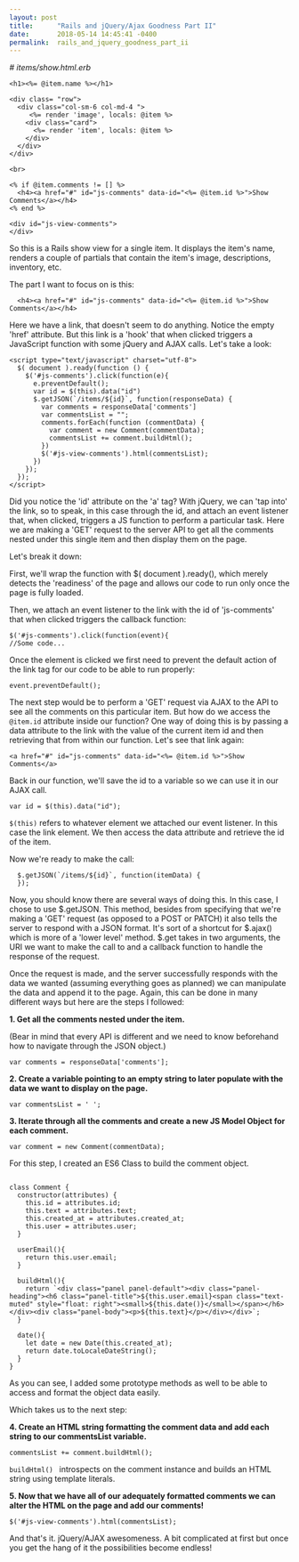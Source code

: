 ```yaml
---
layout: post
title:      "Rails and jQuery/Ajax Goodness Part II"
date:       2018-05-14 14:45:41 -0400
permalink:  rails_and_jquery_goodness_part_ii
---
```


*# items/show.html.erb*

```
<h1><%= @item.name %></h1>

<div class= "row">
  <div class="col-sm-6 col-md-4 ">
     <%= render 'image', locals: @item %>
    <div class="card">
      <%= render 'item', locals: @item %>
    </div>
  </div>
</div>

<br>

<% if @item.comments != [] %>
  <h4><a href="#" id="js-comments" data-id="<%= @item.id %>">Show Comments</a></h4>
<% end %>

<div id="js-view-comments">
</div>
```

So this is a Rails show view for a single item. It displays the item's name, renders a couple of partials that contain the item's image, descriptions, inventory, etc. 

The part I want to focus on is this:

```
  <h4><a href="#" id="js-comments" data-id="<%= @item.id %>">Show Comments</a></h4>
```

Here we have a link, that doesn't seem to do anything. Notice the empty 'href' attribute. But this link is a 'hook' that when clicked triggers a JavaScript function with some jQuery and AJAX calls. Let's take a look:

```
<script type="text/javascript" charset="utf-8">
  $( document ).ready(function () {
    $('#js-comments').click(function(e){
      e.preventDefault();
      var id = $(this).data("id")
      $.getJSON(`/items/${id}`, function(responseData) {
        var comments = responseData['comments']
        var commentsList = "";
        comments.forEach(function (commentData) {
          var comment = new Comment(commentData);
          commentsList += comment.buildHtml();
        })
        $('#js-view-comments').html(commentsList);
      })
    });
  });
</script>
```

Did you notice the 'id' attribute on the 'a' tag? With jQuery, we can 'tap into' the link, so to speak, in this case through the id, and attach an event listener that, when clicked, triggers a JS function to perform a particular task. Here we are making a 'GET' request to the server API to get all the comments nested under this single item and then display them on the page. 

Let's break it down:

First, we'll wrap the function with $( document ).ready(), which merely detects the 'readiness' of the page and allows our code to run only once the page is fully loaded. 

Then, we attach an event listener to the link with the id of 'js-comments' that when clicked triggers the callback function:

```
$('#js-comments').click(function(event){
//Some code...
```

Once the element is clicked we first need to prevent the default action of the link tag for our code to be able to run properly: 

```
event.preventDefault();
```


The next step would be to perform a 'GET' request via AJAX to the API to see all the comments on this particular item. But how do we access the `@item.id` attribute inside our function? One way of doing this is by passing a data attribute to the link with the value of the current item id and then retrieving that from within our function. Let's see that link again:  

```
<a href="#" id="js-comments" data-id="<%= @item.id %>">Show Comments</a>
```

Back in our function, we'll save the id to a variable so we can use it in our AJAX call.

```
var id = $(this).data("id");
```

`$(this)` refers to whatever element we attached our event listener. In this case the link element. We then access the data attribute and retrieve the id of the item.

Now we're ready to make the call:

```
  $.getJSON(`/items/${id}`, function(itemData) {
  });
```

Now, you should know there are several ways of doing this. In this case, I chose to use $.getJSON. This method, besides from specifying that we're making a 'GET' request (as opposed to a POST or PATCH) it also tells the server to respond with a JSON format. It's sort of a shortcut for $.ajax() which is more of a 'lower level' method. $.get takes in two arguments, the URI we want to make the call to and a callback function to handle the response of the request. 


Once the request is made, and the server successfully responds with the data we wanted (assuming everything goes as planned) we can manipulate the data and append it to the page. Again, this can be done in many different ways but here are the steps I followed: 

**1. Get all the comments nested under the item.**

(Bear in mind that every API is different and we need to know beforehand how to navigate through the JSON object.)

`var comments = responseData['comments'];`

**2. Create a variable pointing to an empty string to later populate with the data we want to display on the page.**

`var commentsList = ' ';`

**3. Iterate through all the comments and create a new JS Model Object for each comment.**

`var comment = new Comment(commentData);`

For this step, I created an ES6 Class to build the comment object.

```

class Comment {
  constructor(attributes) {
    this.id = attributes.id;
    this.text = attributes.text;
    this.created_at = attributes.created_at;
    this.user = attributes.user;
  }

  userEmail(){
    return this.user.email;
  }

  buildHtml(){
    return `<div class="panel panel-default"><div class="panel-heading"><h6 class="panel-title">${this.user.email}<span class="text-muted" style="float: right"><small>${this.date()}</small></span></h6></div><div class="panel-body"><p>${this.text}</p></div></div>`;
  }

  date(){
    let date = new Date(this.created_at);
    return date.toLocaleDateString();
  }
}
```

As you can see, I added some prototype methods as well to be able to access and format the object data easily.

Which takes us to the next step:

**4. Create an HTML string formatting the comment data and add each string to our commentsList variable.**

`commentsList += comment.buildHtml();`

`buildHtml() ` introspects on the comment instance and builds an HTML string using template literals.

**5. Now that we have all of our adequately formatted comments we can alter the HTML on the page and add our comments!**

`$('#js-view-comments').html(commentsList);`

And that's it. jQuery/AJAX awesomeness. A bit complicated at first but once you get the hang of it the possibilities become endless! 


















